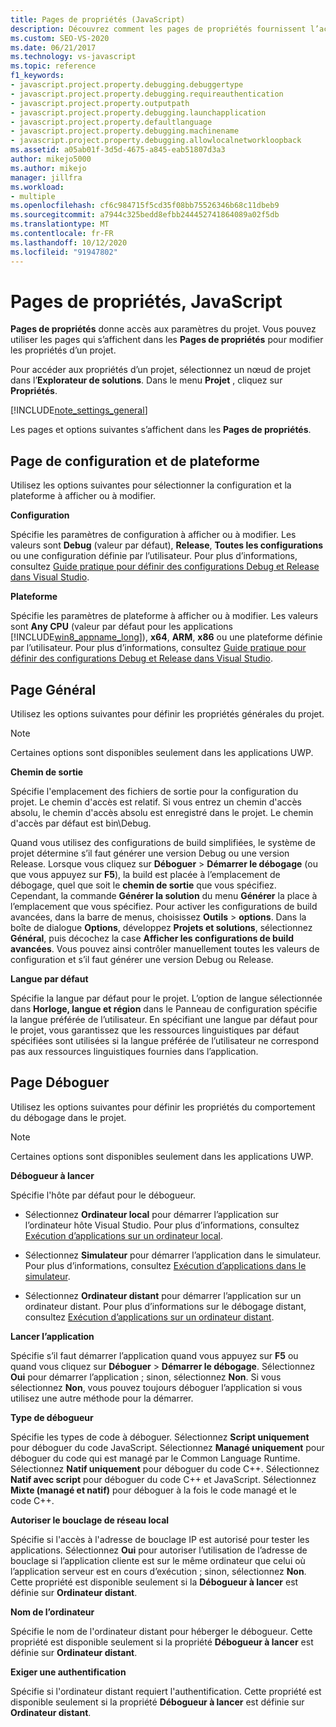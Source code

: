 ```yaml
---
title: Pages de propriétés (JavaScript)
description: Découvrez comment les pages de propriétés fournissent l’accès aux paramètres du projet et comment utiliser les pages qui s’affichent dans les pages de propriétés pour modifier les propriétés du projet.
ms.custom: SEO-VS-2020
ms.date: 06/21/2017
ms.technology: vs-javascript
ms.topic: reference
f1_keywords:
- javascript.project.property.debugging.debuggertype
- javascript.project.property.debugging.requireauthentication
- javascript.project.property.outputpath
- javascript.project.property.debugging.launchapplication
- javascript.project.property.defaultlanguage
- javascript.project.property.debugging.machinename
- javascript.project.property.debugging.allowlocalnetworkloopback
ms.assetid: a05ab01f-3d5d-4675-a845-eab51807d3a3
author: mikejo5000
ms.author: mikejo
manager: jillfra
ms.workload:
- multiple
ms.openlocfilehash: cf6c984715f5cd35f08bb75526346b68c11dbeb9
ms.sourcegitcommit: a7944c325bedd8efbb244452741864089a02f5db
ms.translationtype: MT
ms.contentlocale: fr-FR
ms.lasthandoff: 10/12/2020
ms.locfileid: "91947802"
---
```

# <a name="property-pages-javascript"></a>Pages de propriétés, JavaScript

**Pages de propriétés** donne accès aux paramètres du projet. Vous pouvez utiliser les pages qui s’affichent dans les **Pages de propriétés** pour modifier les propriétés d’un projet.

Pour accéder aux propriétés d’un projet, sélectionnez un nœud de projet dans l’**Explorateur de solutions**. Dans le menu **Projet** , cliquez sur **Propriétés**.

[!INCLUDE[note_settings_general](../../data-tools/includes/note_settings_general_md.md)]

Les pages et options suivantes s’affichent dans les **Pages de propriétés**.

## <a name="configuration-and-platform-page"></a>Page de configuration et de plateforme

Utilisez les options suivantes pour sélectionner la configuration et la plateforme à afficher ou à modifier.

 **Configuration**

Spécifie les paramètres de configuration à afficher ou à modifier. Les valeurs sont **Debug** (valeur par défaut), **Release**, **Toutes les configurations** ou une configuration définie par l’utilisateur. Pour plus d’informations, consultez [Guide pratique pour définir des configurations Debug et Release dans Visual Studio](../../debugger/how-to-set-debug-and-release-configurations.md).

 **Plateforme**

Spécifie les paramètres de plateforme à afficher ou à modifier. Les valeurs sont **Any CPU** (valeur par défaut pour les applications [!INCLUDE[win8_appname_long](../../debugger/includes/win8_appname_long_md.md)]), **x64**, **ARM**, **x86** ou une plateforme définie par l’utilisateur. Pour plus d’informations, consultez [Guide pratique pour définir des configurations Debug et Release dans Visual Studio](../../debugger/how-to-set-debug-and-release-configurations.md).

## <a name="general-page"></a>Page Général

Utilisez les options suivantes pour définir les propriétés générales du projet.

> [!NOTE]
> Certaines options sont disponibles seulement dans les applications UWP.

 **Chemin de sortie**

Spécifie l'emplacement des fichiers de sortie pour la configuration du projet. Le chemin d'accès est relatif. Si vous entrez un chemin d'accès absolu, le chemin d'accès absolu est enregistré dans le projet. Le chemin d'accès par défaut est bin\Debug.

Quand vous utilisez des configurations de build simplifiées, le système de projet détermine s’il faut générer une version Debug ou une version Release. Lorsque vous cliquez sur **Déboguer**  >  **Démarrer le débogage** (ou que vous appuyez sur **F5**), la build est placée à l’emplacement de débogage, quel que soit le **chemin de sortie** que vous spécifiez. Cependant, la commande **Générer la solution** du menu **Générer** la place à l’emplacement que vous spécifiez. Pour activer les configurations de build avancées, dans la barre de menus, choisissez **Outils**  >  **options**. Dans la boîte de dialogue **Options**, développez **Projets et solutions**, sélectionnez **Général**, puis décochez la case **Afficher les configurations de build avancées**. Vous pouvez ainsi contrôler manuellement toutes les valeurs de configuration et s’il faut générer une version Debug ou Release.

 **Langue par défaut**

Spécifie la langue par défaut pour le projet. L’option de langue sélectionnée dans **Horloge, langue et région** dans le Panneau de configuration spécifie la langue préférée de l’utilisateur. En spécifiant une langue par défaut pour le projet, vous garantissez que les ressources linguistiques par défaut spécifiées sont utilisées si la langue préférée de l’utilisateur ne correspond pas aux ressources linguistiques fournies dans l’application.

## <a name="debug-page"></a>Page Déboguer

Utilisez les options suivantes pour définir les propriétés du comportement du débogage dans le projet.

> [!NOTE]
> Certaines options sont disponibles seulement dans les applications UWP.

 **Débogueur à lancer**

Spécifie l'hôte par défaut pour le débogueur.

- Sélectionnez **Ordinateur local** pour démarrer l’application sur l’ordinateur hôte Visual Studio. Pour plus d’informations, consultez [Exécution d’applications sur un ordinateur local](../../debugger/start-a-debugging-session-for-a-store-app-in-visual-studio-vb-csharp-cpp-and-xaml.md).

- Sélectionnez **Simulateur** pour démarrer l’application dans le simulateur. Pour plus d’informations, consultez [Exécution d’applications dans le simulateur](../../debugger/run-windows-store-apps-in-the-simulator.md).

- Sélectionnez **Ordinateur distant** pour démarrer l’application sur un ordinateur distant. Pour plus d’informations sur le débogage distant, consultez [Exécution d’applications sur un ordinateur distant](../../debugger/run-windows-store-apps-on-a-remote-machine.md).

**Lancer l’application**

Spécifie s’il faut démarrer l’application quand vous appuyez sur **F5** ou quand vous cliquez sur **Déboguer** > **Démarrer le débogage**. Sélectionnez **Oui** pour démarrer l’application ; sinon, sélectionnez **Non**. Si vous sélectionnez **Non**, vous pouvez toujours déboguer l’application si vous utilisez une autre méthode pour la démarrer.

**Type de débogueur**

Spécifie les types de code à déboguer. Sélectionnez **Script uniquement** pour déboguer du code JavaScript. Sélectionnez **Managé uniquement** pour déboguer du code qui est managé par le Common Language Runtime. Sélectionnez **Natif uniquement** pour déboguer du code C++. Sélectionnez **Natif avec script** pour déboguer du code C++ et JavaScript. Sélectionnez **Mixte (managé et natif)** pour déboguer à la fois le code managé et le code C++.

**Autoriser le bouclage de réseau local**

Spécifie si l'accès à l'adresse de bouclage IP est autorisé pour tester les applications. Sélectionnez **Oui** pour autoriser l’utilisation de l’adresse de bouclage si l’application cliente est sur le même ordinateur que celui où l’application serveur est en cours d’exécution ; sinon, sélectionnez **Non**. Cette propriété est disponible seulement si la **Débogueur à lancer** est définie sur **Ordinateur distant**.

**Nom de l’ordinateur**

Spécifie le nom de l'ordinateur distant pour héberger le débogueur. Cette propriété est disponible seulement si la propriété **Débogueur à lancer** est définie sur **Ordinateur distant**.

**Exiger une authentification**

Spécifie si l'ordinateur distant requiert l'authentification. Cette propriété est disponible seulement si la propriété **Débogueur à lancer** est définie sur **Ordinateur distant**.
